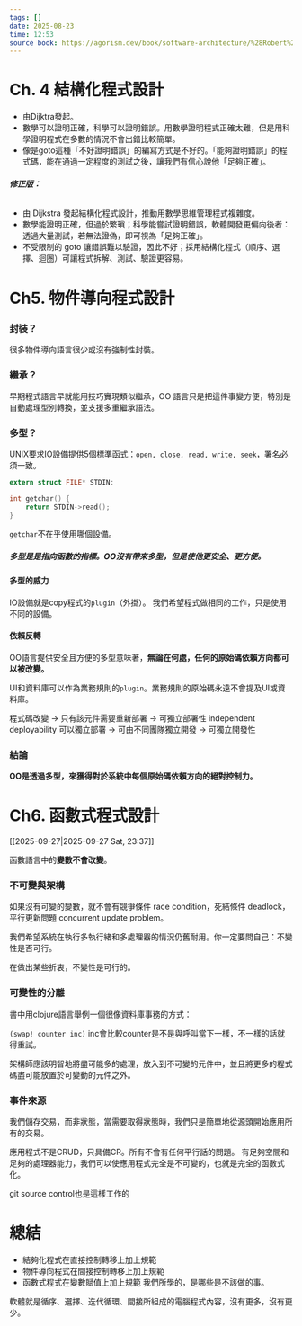 ```yaml
---
tags: []
date: 2025-08-23
time: 12:53
source book: https://agorism.dev/book/software-architecture/%28Robert%20C.%20Martin%20Series%29%20Robert%20C.%20Martin%20-%20Clean%20Architecture_%20A%20Craftsman’s%20Guide%20to%20Software%20Structure%20and%20Design-Prentice%20Hall%20%282017%29.pdf
---
```


# Ch. 4 結構化程式設計

- 由Dijktra發起。
- 數學可以證明正確，科學可以證明錯誤。用數學證明程式正確太難，但是用科學證明程式在多數的情況不會出錯比較簡單。
- 像是goto這種「不好證明錯誤」的編寫方式是不好的。「能夠證明錯誤」的程式碼，能在通過一定程度的測試之後，讓我們有信心說他「足夠正確」。
###### **修正版：**
- 由 Dijkstra 發起結構化程式設計，推動用數學思維管理程式複雜度。
- 數學能證明正確，但過於繁瑣；科學能嘗試證明錯誤，軟體開發更偏向後者：透過大量測試，若無法證偽，即可視為「足夠正確」。
- 不受限制的 goto 讓錯誤難以驗證，因此不好；採用結構化程式（順序、選擇、迴圈）可讓程式拆解、測試、驗證更容易。


# Ch5. 物件導向程式設計

### 封裝？
很多物件導向語言很少或沒有強制性封裝。

### 繼承？
早期程式語言早就能用技巧實現類似繼承，OO 語言只是把這件事變方便，特別是自動處理型別轉換，並支援多重繼承語法。

### 多型？

UNIX要求IO設備提供5個標準函式：`open, close, read, write, seek`，署名必須一致。

```C
extern struct FILE* STDIN:

int getchar() {
	return STDIN->read();
}
```
`getchar`不在乎使用哪個設備。

##### 多型是是指向函數的指標。OO沒有帶來多型，但是使他更安全、更方便。

#### 多型的威力

IO設備就是copy程式的`plugin`（外掛）。
我們希望程式做相同的工作，只是使用不同的設備。

#### 依賴反轉
OO語言提供安全且方便的多型意味著，**無論在何處，任何的原始碼依賴方向都可以被改變。**

UI和資料庫可以作為業務規則的`plugin`。業務規則的原始碼永遠不會提及UI或資料庫。

程式碼改變 -> 只有該元件需要重新部署 -> 可獨立部署性 independent deployability
可以獨立部署 -> 可由不同團隊獨立開發 -> 可獨立開發性

### 結論
**OO是透過多型，來獲得對於系統中每個原始碼依賴方向的絕對控制力。**


# Ch6. 函數式程式設計
[[2025-09-27|2025-09-27 Sat, 23:37]]

函數語言中的**變數不會改變**。

### 不可變與架構
如果沒有可變的變數，就不會有競爭條件 race condition，死結條件 deadlock，平行更新問題 concurrent update problem。

我們希望系統在執行多執行緒和多處理器的情況仍舊耐用。你一定要問自己：不變性是否可行。

在做出某些折衷，不變性是可行的。

### 可變性的分離

書中用clojure語言舉例一個很像資料庫事務的方式：

`(swap! counter inc)` 
inc會比較counter是不是與呼叫當下一樣，不一樣的話就得重試。

架構師應該明智地將盡可能多的處理，放入到不可變的元件中，並且將更多的程式碼盡可能放置於可變動的元件之外。

### 事件來源
我們儲存交易，而非狀態，當需要取得狀態時，我們只是簡單地從源頭開始應用所有的交易。


應用程式不是CRUD，只具備CR。所有不會有任何平行話的問題。
有足夠空間和足夠的處理器能力，我們可以使應用程式完全是不可變的，也就是完全的函數式化。

git source control也是這樣工作的

# 總結
- 結夠化程式在直接控制轉移上加上規範
- 物件導向程式在間接控制轉移上加上規範
- 函數式程式在變數賦值上加上規範
我們所學的，是哪些是不該做的事。

軟體就是循序、選擇、迭代循環、間接所組成的電腦程式內容，沒有更多，沒有更少。